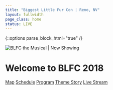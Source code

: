 ```yaml
---
title: "Biggest Little Fur Con | Reno, NV"
layout: fullwidth
page_class: home
status: LIVE
---
```

{::options parse_block_html="true" /}

<div id="home-curtain-top"></div>
<div id="home-curtain-left"></div>
<div id="home-curtain-right"></div>

<div id="home-stage2" class="big-chunk textcenter">
<div id="home-stage-content">

<img src="/assets/theme/BLFC2018-logo-s.png" alt="BLFC the Musical | Now Showing">

<h1>Welcome to BLFC 2018</h1>

<a class="button" href="/map/">Map</a>
<a class="button" href="https://api.goblfc.org/schedule.php" target="_blank">Schedule</a>
<a class="button" href="https://www.goblfc.org/program.pdf" target="_blank">Program</a>
<a class="button" href="https://www.goblfc.org/theme/story-thursday">Theme Story</a>
<a class="button" href="https://www.youtube.com/c/BiggestlittlefurconOrg/live">Live Stream</a>

</div>
</div>

<style>
#home-curtain-left, #home-curtain-right {
	position: absolute;
}
#home-stage-content img {
	height: auto;
}
#home-curtain-top {
	top: 10px;
}
#home-curtain-left, #home-curtain-right {
	width: 23vw;
	height: 80vh;
}
</style>